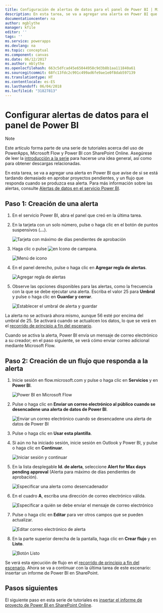 ```yaml
---
title: Configuración de alertas de datos para el panel de Power BI | Microsoft Docs
description: En esta tarea, se va a agregar una alerta en Power BI que avise de si se está tardando demasiado en aprobar proyectos pendientes, y un flujo que responda cuando se produzca esa alerta.
documentationcenter: na
author: mgblythe
manager: kfile
editor: ''
tags: ''
ms.service: powerapps
ms.devlang: na
ms.topic: conceptual
ms.component: canvas
ms.date: 06/12/2017
ms.author: mblythe
ms.openlocfilehash: 663c5dfcad45e65044958c9d3b8b1aa111840a61
ms.sourcegitcommit: 68fc13fdc2c991c499ad6fe9ae1e0f8dab597139
ms.translationtype: HT
ms.contentlocale: es-ES
ms.lasthandoff: 06/04/2018
ms.locfileid: "31827813"
---
```

# <a name="set-up-data-alerts-for-the-power-bi-dashboard"></a>Configurar alertas de datos para el panel de Power BI
> [!NOTE]
> Este artículo forma parte de una serie de tutoriales acerca del uso de PowerApps, Microsoft Flow y Power BI con SharePoint Online. Asegúrese de leer la [introducción a la serie](sharepoint-scenario-intro.md) para hacerse una idea general, así como para obtener descargas relacionadas.

En esta tarea, se va a agregar una alerta en Power BI que avise de si se está tardando demasiado en aprobar proyectos pendientes, y un flujo que responda cuando se produzca esa alerta. Para más información sobre las alertas, consulte [Alertas de datos en el servicio Power BI](https://docs.microsoft.com/power-bi/service-set-data-alerts).

## <a name="step-1-create-an-alert"></a>Paso 1: Creación de una alerta
1. En el servicio Power BI, abra el panel que creó en la última tarea.
2. En la tarjeta con un solo número, pulse o haga clic en el botón de puntos suspensivos (**…**).
   
    ![Tarjeta con máximo de días pendientes de aprobación](./media/sharepoint-scenario-alerts-flow/07-01-01-tile-ellipsis.png)
3. Haga clic o pulse ![en Icono de campana](./media/sharepoint-scenario-alerts-flow/icon-bell.png).
   
    ![Menú de icono](./media/sharepoint-scenario-alerts-flow/07-01-02-tile-bell.png)
4. En el panel derecho, pulse o haga clic en **Agregar regla de alertas**.
   
    ![Agregar regla de alertas](./media/sharepoint-scenario-alerts-flow/07-01-03-add-alert.png)
5. Observe las opciones disponibles para las alertas, como la frecuencia con la que se debe ejecutar una alerta. Escriba el valor 25 para **Umbral** y pulse o haga clic en **Guardar y cerrar**.
   
    ![Establecer el umbral de alerta y guardar](./media/sharepoint-scenario-alerts-flow/07-01-04-save-alert.png)

La alerta no se activará ahora mismo, aunque 56 esté por encima del umbral de 25. Se activará cuando se actualicen los datos, lo que se verá en el [recorrido de principio a fin del escenario](sharepoint-scenario-summary.md).

Cuando se activa la alerta, Power BI envía un mensaje de correo electrónico a su creador; en el paso siguiente, se verá cómo enviar correo adicional mediante Microsoft Flow.

## <a name="step-2-create-a-flow-that-responds-to-the-alert"></a>Paso 2: Creación de un flujo que responda a la alerta
1. Inicie sesión en flow.microsoft.com y pulse o haga clic en **Servicios** y en **Power BI**.
   
    ![Power BI en Microsoft Flow](./media/sharepoint-scenario-alerts-flow/07-01-05-power-bi.png)
2. Pulse o haga clic en **Enviar un correo electrónico al público cuando se desencadene una alerta de datos de Power BI**.
   
    ![Enviar un correo electrónico cuando se desencadene una alerta de datos de Power BI](./media/sharepoint-scenario-alerts-flow/07-01-06-alert-flow.png)
3. Pulse o haga clic en **Usar esta plantilla**.
4. Si aún no ha iniciado sesión, inicie sesión en Outlook y Power BI, y pulse o haga clic en **Continuar**.
   
    ![Iniciar sesión y continuar](./media/sharepoint-scenario-alerts-flow/07-01-08-continue.png)
5. En la lista desplegable **Id. de alerta**, seleccione **Alert for Max days pending approval** (Alerta para máximo de días pendientes de aprobación).
   
    ![Especificar una alerta como desencadenador](./media/sharepoint-scenario-alerts-flow/07-01-09-choose-alert.png)
6. En el cuadro **A**, escriba una dirección de correo electrónico válida.
   
    ![Especificar a quién se debe enviar el mensaje de correo electrónico](./media/sharepoint-scenario-alerts-flow/07-01-10-choose-email.png)
7. Pulse o haga clic en **Editar** para ver otros campos que se pueden actualizar.
   
    ![Editar correo electrónico de alerta](./media/sharepoint-scenario-alerts-flow/07-01-11-email-full.png)
8. En la parte superior derecha de la pantalla, haga clic en **Crear flujo** y en **Listo**.
   
    ![Botón Listo](./media/sharepoint-scenario-alerts-flow/07-01-12-done.png)

Se verá esta ejecución de flujo en el [recorrido de principio a fin del escenario](sharepoint-scenario-summary.md). Ahora se va a continuar con la última tarea de este escenario: insertar un informe de Power BI en SharePoint.

## <a name="next-steps"></a>Pasos siguientes
El siguiente paso en esta serie de tutoriales es [insertar el informe de proyecto de Power BI en SharePoint Online](sharepoint-scenario-embed-report.md).


